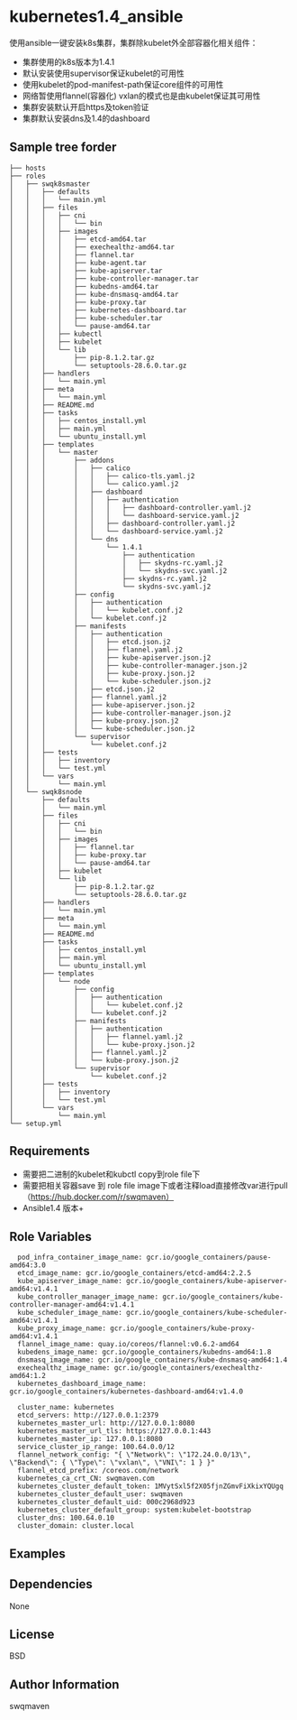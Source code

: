 
kubernetes1.4_ansible
============


使用ansible一键安装k8s集群，集群除kubelet外全部容器化相关组件：
+   集群使用的k8s版本为1.4.1
+   默认安装使用supervisor保证kubelet的可用性
+   使用kubelet的pod-manifest-path保证core组件的可用性
+   网络暂使用flannel(容器化) vxlan的模式也是由kubelet保证其可用性
+   集群安装默认开启https及token验证
+   集群默认安装dns及1.4的dashboard


Sample tree forder
------------
    ├── hosts
    ├── roles
    │   ├── swqk8smaster
    │   │   ├── defaults
    │   │   │   └── main.yml
    │   │   ├── files
    │   │   │   ├── cni
    │   │   │   │   └── bin
    │   │   │   ├── images
    │   │   │   │   ├── etcd-amd64.tar
    │   │   │   │   ├── exechealthz-amd64.tar
    │   │   │   │   ├── flannel.tar
    │   │   │   │   ├── kube-agent.tar
    │   │   │   │   ├── kube-apiserver.tar
    │   │   │   │   ├── kube-controller-manager.tar
    │   │   │   │   ├── kubedns-amd64.tar
    │   │   │   │   ├── kube-dnsmasq-amd64.tar
    │   │   │   │   ├── kube-proxy.tar
    │   │   │   │   ├── kubernetes-dashboard.tar
    │   │   │   │   ├── kube-scheduler.tar
    │   │   │   │   └── pause-amd64.tar
    │   │   │   ├── kubectl
    │   │   │   ├── kubelet
    │   │   │   └── lib
    │   │   │       ├── pip-8.1.2.tar.gz
    │   │   │       └── setuptools-28.6.0.tar.gz
    │   │   ├── handlers
    │   │   │   └── main.yml
    │   │   ├── meta
    │   │   │   └── main.yml
    │   │   ├── README.md
    │   │   ├── tasks
    │   │   │   ├── centos_install.yml
    │   │   │   ├── main.yml
    │   │   │   └── ubuntu_install.yml
    │   │   ├── templates
    │   │   │   └── master
    │   │   │       ├── addons
    │   │   │       │   ├── calico
    │   │   │       │   │   ├── calico-tls.yaml.j2
    │   │   │       │   │   └── calico.yaml.j2
    │   │   │       │   ├── dashboard
    │   │   │       │   │   ├── authentication
    │   │   │       │   │   │   ├── dashboard-controller.yaml.j2
    │   │   │       │   │   │   └── dashboard-service.yaml.j2
    │   │   │       │   │   ├── dashboard-controller.yaml.j2
    │   │   │       │   │   └── dashboard-service.yaml.j2
    │   │   │       │   └── dns
    │   │   │       │       └── 1.4.1
    │   │   │       │           ├── authentication
    │   │   │       │           │   ├── skydns-rc.yaml.j2
    │   │   │       │           │   └── skydns-svc.yaml.j2
    │   │   │       │           ├── skydns-rc.yaml.j2
    │   │   │       │           └── skydns-svc.yaml.j2
    │   │   │       ├── config
    │   │   │       │   ├── authentication
    │   │   │       │   │   └── kubelet.conf.j2
    │   │   │       │   └── kubelet.conf.j2
    │   │   │       ├── manifests
    │   │   │       │   ├── authentication
    │   │   │       │   │   ├── etcd.json.j2
    │   │   │       │   │   ├── flannel.yaml.j2
    │   │   │       │   │   ├── kube-apiserver.json.j2
    │   │   │       │   │   ├── kube-controller-manager.json.j2
    │   │   │       │   │   ├── kube-proxy.json.j2
    │   │   │       │   │   └── kube-scheduler.json.j2
    │   │   │       │   ├── etcd.json.j2
    │   │   │       │   ├── flannel.yaml.j2
    │   │   │       │   ├── kube-apiserver.json.j2
    │   │   │       │   ├── kube-controller-manager.json.j2
    │   │   │       │   ├── kube-proxy.json.j2
    │   │   │       │   └── kube-scheduler.json.j2
    │   │   │       └── supervisor
    │   │   │           └── kubelet.conf.j2
    │   │   ├── tests
    │   │   │   ├── inventory
    │   │   │   └── test.yml
    │   │   └── vars
    │   │       └── main.yml
    │   └── swqk8snode
    │       ├── defaults
    │       │   └── main.yml
    │       ├── files
    │       │   ├── cni
    │       │   │   └── bin
    │       │   ├── images
    │       │   │   ├── flannel.tar
    │       │   │   ├── kube-proxy.tar
    │       │   │   └── pause-amd64.tar
    │       │   ├── kubelet
    │       │   └── lib
    │       │       ├── pip-8.1.2.tar.gz
    │       │       └── setuptools-28.6.0.tar.gz
    │       ├── handlers
    │       │   └── main.yml
    │       ├── meta
    │       │   └── main.yml
    │       ├── README.md
    │       ├── tasks
    │       │   ├── centos_install.yml
    │       │   ├── main.yml
    │       │   └── ubuntu_install.yml
    │       ├── templates
    │       │   └── node
    │       │       ├── config
    │       │       │   ├── authentication
    │       │       │   │   └── kubelet.conf.j2
    │       │       │   └── kubelet.conf.j2
    │       │       ├── manifests
    │       │       │   ├── authentication
    │       │       │   │   ├── flannel.yaml.j2
    │       │       │   │   └── kube-proxy.json.j2
    │       │       │   ├── flannel.yaml.j2
    │       │       │   └── kube-proxy.json.j2
    │       │       └── supervisor
    │       │           └── kubelet.conf.j2
    │       ├── tests
    │       │   ├── inventory
    │       │   └── test.yml
    │       └── vars
    │           └── main.yml
    └── setup.yml

Requirements
------------
+   需要把二进制的kubelet和kubctl copy到role file下
+   需要把相关容器save 到 role file image下或者注释load直接修改var进行pull （https://hub.docker.com/r/swqmaven）
+   Ansible1.4 版本+

Role Variables
--------------
      pod_infra_container_image_name: gcr.io/google_containers/pause-amd64:3.0
      etcd_image_name: gcr.io/google_containers/etcd-amd64:2.2.5
      kube_apiserver_image_name: gcr.io/google_containers/kube-apiserver-amd64:v1.4.1
      kube_controller_manager_image_name: gcr.io/google_containers/kube-controller-manager-amd64:v1.4.1
      kube_scheduler_image_name: gcr.io/google_containers/kube-scheduler-amd64:v1.4.1
      kube_proxy_image_name: gcr.io/google_containers/kube-proxy-amd64:v1.4.1
      flannel_image_name: quay.io/coreos/flannel:v0.6.2-amd64
      kubedens_image_name: gcr.io/google_containers/kubedns-amd64:1.8
      dnsmasq_image_name: gcr.io/google_containers/kube-dnsmasq-amd64:1.4
      exechealthz_image_name: gcr.io/google_containers/exechealthz-amd64:1.2
      kubernetes_dashboard_image_name: gcr.io/google_containers/kubernetes-dashboard-amd64:v1.4.0

      cluster_name: kubernetes      
      etcd_servers: http://127.0.0.1:2379
      kubernetes_master_url: http://127.0.0.1:8080
      kubernetes_master_url_tls: https://127.0.0.1:443
      kubernetes_master_ip: 127.0.0.1:8080
      service_cluster_ip_range: 100.64.0.0/12
      flannel_network_config: "{ \"Network\": \"172.24.0.0/13\", \"Backend\": { \"Type\": \"vxlan\", \"VNI\": 1 } }"
      flannel_etcd_prefix: /coreos.com/network
      kubernetes_ca_crt_CN: swqmaven.com
      kubernetes_cluster_default_token: 1MVytSxl5f2X05fjnZGmvFiXkixYQUgq
      kubernetes_cluster_default_user: swqmaven
      kubernetes_cluster_default_uid: 000c2968d923
      kubernetes_cluster_default_group: system:kubelet-bootstrap
      cluster_dns: 100.64.0.10
      cluster_domain: cluster.local

      

Examples
--------


Dependencies
------------

None

License
-------

BSD

Author Information
------------------

swqmaven
 


